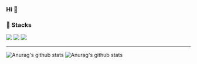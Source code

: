 
###

 ### Hi 👋

###  🧠 Stacks
<img src="https://img.shields.io/badge/-C++-00599C?style=flat-square&logo=cplusplus&logoColor=white"/>  <img src="https://img.shields.io/badge/Java-007396?style=flat-square&logo=java&logoColor=white"/> <img src ="https://img.shields.io/badge/Spring-6DB33F?style=flat-square&logo=Spring&logoColor=white"/>

---


![Anurag's github stats](https://github-readme-stats.vercel.app/api/top-langs/?username=sleeg00&layout=compact) 
![Anurag's github stats](http://mazassumnida.wtf/api/generate_badge?boj=aszx013)

